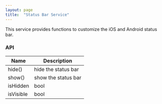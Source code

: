 ```yaml
---
layout: page
title:  "Status Bar Service"
---
```


This service provides functions to customize the iOS and Android status bar.

### API

| Name  | Description |
|---------|-------------|
|hide()| hide the status bar|
|show()| show the status bar|
|isHidden| bool|
|isVisible| bool|
